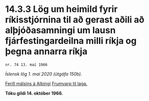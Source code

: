 # 14.3.3 Lög um heimild fyrir ríkisstjórnina til að gerast aðili að alþjóðasamningi um lausn fjárfestingardeilna milli ríkja og þegna annarra ríkja

`nr. 74 13. maí 1966`

_Íslensk lög 1. maí 2020 (útgáfa 150b)._

[Ferill málsins á Alþingi](https://www.althingi.is/thingstorf/thingmalalistar-eftir-thingum/ferill/?ltg=86&mnr=178)
[Frumvarp til laga.](https://www.althingi.is/altext/86/s/0435.html)

**Tóku gildi 14. október 1966.**

